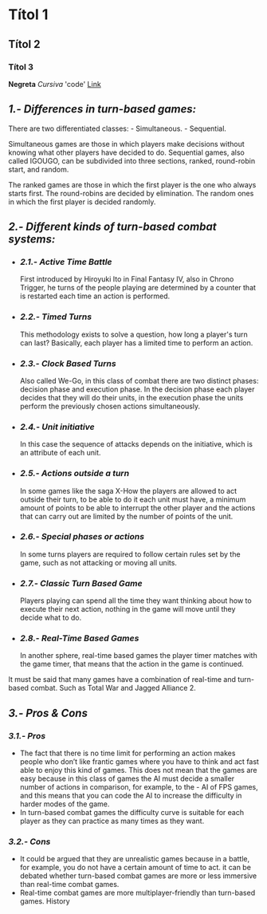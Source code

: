 # Títol 1
## Títol 2
### Títol 3
**Negreta** _Cursiva_ 'code'
[Link](https://google.com)

## _1.- Differences in turn-based games:_
  There are two differentiated classes:
     - Simultaneous.
     - Sequential.

  Simultaneous games are those in which players make decisions without knowing what other players have decided to do.
  Sequential games, also called IGOUGO, can be subdivided into three sections, ranked, round-robin start, and random.

  The ranked games are those in which the first player is the one who always starts first.
  The round-robins are decided by elimination.
  The random ones in which the first player is decided randomly.

## _2.- Different kinds of turn-based combat systems:_

 -  ### _2.1.- Active Time Battle_
      First introduced by Hiroyuki Ito in Final Fantasy IV, also in Chrono Trigger, he turns of the people playing are determined by
      a counter that is restarted each time an action is performed.

-  ### _2.2.- Timed Turns_
      This methodology exists to solve a question, how long a player's turn can last? Basically, each player has a limited time to perform
      an action.

 - ### _2.3.- Clock Based Turns_
      Also called We-Go, in this class of combat there are two distinct phases: decision phase and execution phase. In the decision phase each
      player decides that they will do their units, in the execution phase the units perform the previously chosen actions simultaneously.

 - ### _2.4.- Unit initiative_
      In this case the sequence of attacks depends on the initiative, which is an attribute of each unit.

 - ### _2.5.- Actions outside a turn_
      In some games like the saga X-How the players are allowed to act outside their turn, to be able to do it each unit must have, a minimum
      amount of points to be able to interrupt the other player and the actions that can carry out are limited by the number of points of the
      unit.

 - ### _2.6.- Special phases or actions_
      In some turns players are required to follow certain rules set by the game, such as not attacking or moving all units.

 - ### _2.7.- Classic Turn Based Game_
      Players playing can spend all the time they want thinking about how to execute their next action, nothing in the game will move until
      they decide what to do.

 - ### _2.8.- Real-Time Based Games_
      In another sphere, real-time based games the player timer matches with the game timer, that means that the action in the game is
      continued.

  It must be said that many games have a combination of real-time and turn-based combat. Such as Total War and Jagged Alliance 2.

## _3.- Pros & Cons_

### _3.1.- Pros_
- The fact that there is no time limit for performing an action makes people who don’t like frantic games where you have to think and act fast able to enjoy this kind of games. This does not mean that the games are easy because in this class of games the AI must decide a smaller number of actions in comparison, for example, to the - AI of FPS games, and this means that you can code the AI to increase the difficulty in harder modes of the game.
- In turn-based combat games the difficulty curve is suitable for each player as they can practice as many times as they want.

### _3.2.- Cons_
- It could be argued that they are unrealistic games because in a battle, for example, you do not have a certain amount of time to act.
  it can be debated whether turn-based combat games are more or less immersive than real-time combat games.
- Real-time combat games are more multiplayer-friendly than turn-based games.
History
